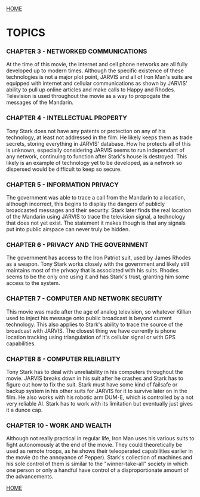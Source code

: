 [HOME](https://trekshcool.github.io/Ironman3/index)
# TOPICS

### CHAPTER 3 - NETWORKED COMMUNICATIONS
At the time of this movie, the internet and cell phone networks are all fully developed up to modern times. Although the specific existence of these technologies is not a major plot point, JARVIS and all of Iron Man's suits are equipped with internet and cellular communications as shown by JARVIS' ability to pull up online articles and make calls to Happy and Rhodes. Television is used throughout the movie as a way to propogate the messages of the Mandarin.

### CHAPTER 4 - INTELLECTUAL PROPERTY
Tony Stark does not have any patents or protection on any of his technology, at least not addressed in the film. He likely keeps them as trade secrets, storing everything in JARVIS' database. How he protects all of this is unknown, especially considering JARVIS seems to run independant of any network, continuing to function after Stark's house is destroyed. This likely is an example of technology yet to be developed, as a network so dispersed would be difficult to keep so secure.

### CHAPTER 5 - INFORMATION PRIVACY
The government was able to trace a call from the Mandarin to a location, although incorrect, this begins to display the dangers of publicly broadcasted messages and their security. Stark later finds the real location of the Mandarin using JARVIS to trace the television signal, a technology that does not yet exist. The statement it makes though is that any signals put into public airspace can never truly be hidden.

### CHAPTER 6 - PRIVACY AND THE GOVERNMENT
The government has access to the Iron Patriot suit, used by James Rhodes as a weapon. Tony Stark works closely with the government and likely still maintains most of the privacy that is associated with his suits. Rhodes seems to be the only one using it and has Stark's trust, granting him some access to the system.

### CHAPTER 7 - COMPUTER AND NETWORK SECURITY
This movie was made after the age of analog television, so whatever Killian used to inject his message onto public broadcast is beyond current technology. This also applies to Stark's ability to trace the source of the broadcast with JARVIS. The closest thing we have currently is phone location tracking using triangulation of it's cellular signal or with GPS capabilities.

### CHAPTER 8 - COMPUTER RELIABILITY
Tony Stark has to deal with unreliability in his computers throughout the movie. JARVIS breaks down in his suit after he crashes and Stark has to figure out how to fix the suit. Stark must have some kind of failsafe or backup system in his other suits for JARVIS for it to survive later on in the film. He also works with his robotic arm DUM-E, which is controlled by a not very reliable AI. Stark has to work with its limitation but eventually just gives it a dunce cap.

### CHAPTER 10 - WORK AND WEALTH
Although not really practical in regular life, Iron Man uses his various suits to fight autonomously at the end of the movie. They could theoretically be used as remote troops, as he shows their teleoperated capabilities earlier in the movie (to the annoyance of Pepper). Stark's collection of machines and his sole control of them is similar to the "winner-take-all" society in which one person or only a handful have control of a disproportionate amount of the advancements.

[HOME](https://trekshcool.github.io/Ironman3/index)
